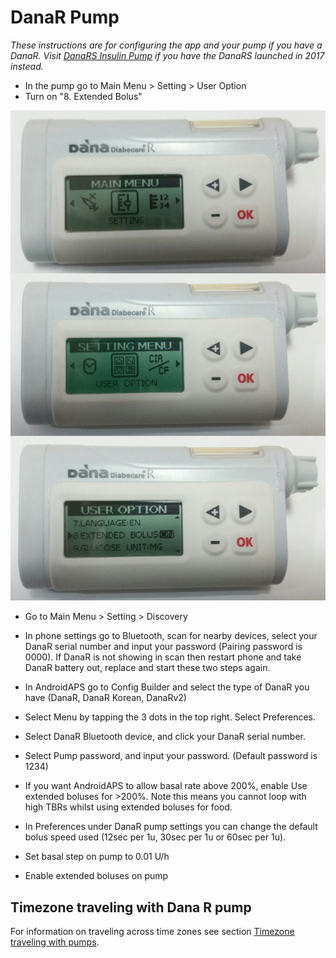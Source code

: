 # DanaR Pump

*These instructions are for configuring the app and your pump if you have a DanaR. Visit [DanaRS Insulin Pump](./DanaRS-Insulin-Pump) if you have the DanaRS launched in 2017 instead.*

* In the pump go to Main Menu > Setting > User Option
* Turn on "8. Extended Bolus"

![DanaR pump](../images/danar1.png)

* Go to Main Menu > Setting > Discovery
* In phone settings go to Bluetooth, scan for nearby devices, select your DanaR serial number and input your password (Pairing password is 0000). If DanaR is not showing in scan then restart phone and take DanaR battery out, replace and start these two steps again.

* In AndroidAPS go to Config Builder and select the type of DanaR you have (DanaR, DanaR Korean, DanaRv2)

* Select Menu by tapping the 3 dots in the top right. Select Preferences.
* Select DanaR Bluetooth device, and click your DanaR serial number.
* Select Pump password, and input your password. (Default password is 1234)
* If you want AndroidAPS to allow basal rate above 200%, enable Use extended boluses for >200%. Note this means you cannot loop with high TBRs whilst using extended boluses for food.
* In Preferences under DanaR pump settings you can change the default bolus speed used (12sec per 1u, 30sec per 1u or 60sec per 1u).
* Set basal step on pump to 0.01 U/h
* Enable extended boluses on pump

## Timezone traveling with Dana R pump

For information on traveling across time zones see section [Timezone traveling with pumps](../Usage/Timezone-traveling#danarv2-danars).